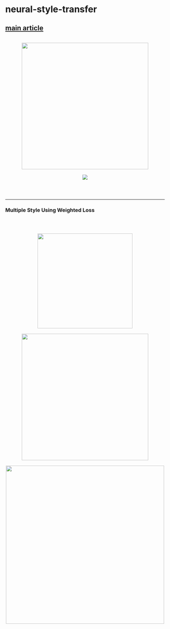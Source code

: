 # neural-style-transfer
## [main article](https://www.cnblogs.com/massquantity/p/9621393.html)

<br>

<div align="center">
 <img src="https://gitee.com/massquantity/pic/raw/master/neural-style-transfer/15.jpg" height="400px">
</div>

<br>

<div align="center">
 <img src="https://gitee.com/massquantity/pic/raw/master/neural-style-transfer/16.png">
</div>

 <br><br>
 
--------------

### Multiple Style Using Weighted Loss

 <br><br>

<div align="center">
 <img src="https://gitee.com/massquantity/pic/raw/master/neural-style-transfer/8.png" height="300px">
 <br><br>
 <img src="https://gitee.com/massquantity/pic/raw/master/neural-style-transfer/9.png" height="400px">
 <br><br>
 <img src="https://gitee.com/massquantity/pic/raw/master/neural-style-transfer/10.png" width="500px">
</div>



